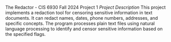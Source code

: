 The Redactor - CIS 6930 Fall 2024 Project 1
*Project Description*
This project implements a redaction tool for censoring sensitive information in text documents. It can redact names, dates, phone numbers, addresses, and specific concepts. The program processes plain text files using natural language processing to identify and censor sensitive information based on the specified flags.
